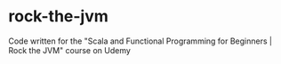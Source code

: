 # rock-the-jvm
Code written for the "Scala and Functional Programming for Beginners | Rock the JVM" course on Udemy

